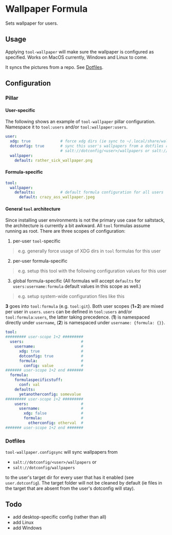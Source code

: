 # Wallpaper Formula
Sets wallpaper for users.

## Usage
Applying `tool-wallpaper` will make sure the wallpaper is configured as specified. Works on MacOS currently, Windows and Linux to come.

It syncs the pictures from a repo. See [Dotfiles](#dotfiles).

## Configuration
### Pillar
#### User-specific
The following shows an example of `tool-wallpaper` pillar configuration. Namespace it to `tool:users` and/or `tool:wallpaper:users`.
```yaml
user:
  xdg: true             # force xdg dirs (ie sync to ~/.local/share/wallpapers)
  dotconfig: true       # sync this user's wallpapers from a dotfiles repo available as
                        # salt://dotconfig/<user>/wallpapers or salt://dotconfig/wallpapers
  wallpaper:
    default: rather_sick_wallpaper.png
```

#### Formula-specific
```yaml
tool:
  wallpaper:
    defaults:           # default formula configuration for all users
      default: crazy_ass_wallpaper.jpeg
```

#### General `tool` architecture
Since installing user environments is not the primary use case for saltstack, the architecture is currently a bit awkward. All `tool` formulas assume running as root. There are three scopes of configuration:
1. per-user `tool`-specific
  > e.g. generally force usage of XDG dirs in `tool` formulas for this user
2. per-user formula-specific
  > e.g. setup this tool with the following configuration values for this user
3. global formula-specific (All formulas will accept `defaults` for `users:username:formula` default values in this scope as well.)
  > e.g. setup system-wide configuration files like this

**3** goes into `tool:formula` (e.g. `tool:git`). Both user scopes (**1**+**2**) are mixed per user in `users`. `users` can be defined in `tool:users` and/or `tool:formula:users`, the latter taking precedence. (**1**) is namespaced directly under `username`, (**2**) is namespaced under `username: {formula: {}}`.

```yaml
tool:
######### user-scope 1+2 #########
  users:                         #
    username:                    #
      xdg: true                  #
      dotconfig: true            #
      formula:                   #
        config: value            #
####### user-scope 1+2 end #######
  formula:
    formulaspecificstuff:
      conf: val
    defaults:
      yetanotherconfig: somevalue
######### user-scope 1+2 #########
    users:                       #
      username:                  #
        xdg: false               #
        formula:                 #
          otherconfig: otherval  #
####### user-scope 1+2 end #######
```

### Dotfiles
`tool-wallpaper.configsync` will sync wallpapers from 

- `salt://dotconfig/<user>/wallpapers` or
- `salt://dotconfig/wallpapers`

to the user's target dir for every user that has it enabled (see `user.dotconfig`). The target folder will not be cleaned by default (ie files in the target that are absent from the user's dotconfig will stay).

## Todo
- add desktop-specific config (rather than all)
- add Linux
- add Windows
